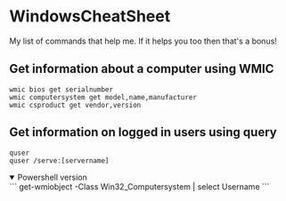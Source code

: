 # WindowsCheatSheet

My list of commands that help me.  If it helps you too then that's a bonus!


## Get information about a computer using WMIC
```
wmic bios get serialnumber
wmic computersystem get model,name,manufacturer
wmic csproduct get vendor,version  
```

## Get information on logged in users using query
```
quser
quser /serve:[servername]
```


<details open>
  <summary>Powershell version</summary>
```
get-wmiobject -Class Win32_Computersystem | select Username
```
</details>
